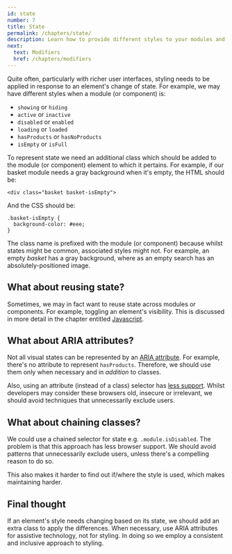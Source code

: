 ```yaml
---
id: state
number: 7
title: State
permalink: /chapters/state/
description: Learn how to provide different styles to your modules and components based on state, such as showing, hiding and loading.
next:
  text: Modifiers
  href: /chapters/modifiers
---
```


Quite often, particularly with richer user interfaces, styling needs to be applied in response to an element's change of state. For example, we may have different styles when a module (or component) is:

- `showing` or `hiding`
- `active` or `inactive`
- `disabled` or `enabled`
- `loading` or `loaded`
- `hasProducts` or `hasNoProducts`
- `isEmpty` or `isFull`

To represent state we need an additional class which should be added to the module (or component) element to which it pertains. For example, if our basket module needs a gray background when it's empty, the HTML should be:

```
<div class="basket basket-isEmpty">
```

And the CSS should be:

```
.basket-isEmpty {
  background-color: #eee;
}
```

The class name is prefixed with the module (or component) because whilst states might be common, associated styles might not. For example, an empty *basket* has a gray background, where as an empty search has an absolutely-positioned image.

## What about reusing state?

Sometimes, we may in fact want to reuse state across modules or components. For example, toggling an element's visibility. This is discussed in more detail in the chapter entitled [Javascript](/chapters/javascript/).

## What about ARIA attributes?

Not all visual states can be represented by an [ARIA attribute](https://www.w3.org/WAI/PF/aria-1.1/states_and_properties#attrs_widgets). For example, there's no attribute to represent `hasProducts`. Therefore, we should use them only when necessary and in *addition* to classes.

Also, using an attribute (instead of a class) selector has [less support](https://www.impressivewebs.com/attribute-selectors/). Whilst developers may consider these browsers old, insecure or irrelevant, we should avoid techniques that unnecessarily exclude users.

## What about chaining classes?

We could use a chained selector for state e.g. `.module.isDisabled`. The problem is that this approach has less browser support. We should avoid patterns that unnecessarily exclude users, unless there's a compelling reason to do so.

This also makes it harder to find out if/where the style is used, which makes maintaining harder.

## Final thought

If an element's style needs changing based on its state, we should add an extra class to apply the differences. When necessary, use ARIA attributes for assistive technology, not for styling. In doing so we employ a consistent and inclusive approach to styling.
